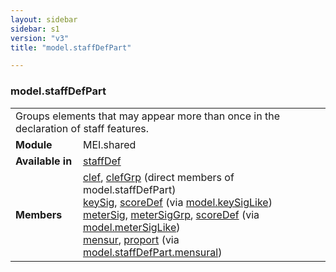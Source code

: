 ```yaml
---
layout: sidebar
sidebar: s1
version: "v3"
title: "model.staffDefPart"

---
```


<div class="classSpec model">
   <h3 id="model.staffDefPart">model.staffDefPart</h3>
   <table class="wovenodd">
      <tr>
         <td colspan="2" class="wovenodd-col2">Groups elements that may appear more than once in the declaration of staff
            features.
         </td>
      </tr>
      <tr>
         <td class="wovenodd-col1">
            <strong>Module</strong>
         </td>
         <td class="wovenodd-col2">MEI.shared</td>
      </tr>
      <tr>
         <td class="wovenodd-col1">
            <strong>Available in</strong>
         </td>
         <td class="wovenodd-col2">
            <div class="parent">
               <div>
                  <a class="link_odd_elementSpec" href="/{{ page.version }}/elements/staffDef.html">staffDef</a>
               </div>
            </div>
         </td>
      </tr>
      <tr>
         <td class="wovenodd-col1">
            <strong>Members</strong>
         </td>
         <td class="wovenodd-col2">
            <div class="parent">
               <div>
                  <a class="link_odd_elementSpec" href="/{{ page.version }}/elements/clef.html">clef</a>, 
                  <a class="link_odd_elementSpec" href="/{{ page.version }}/elements/clefGrp.html">clefGrp</a> (direct members of model.staffDefPart)
               </div>
               <div>
                  <a class="link_odd_elementSpec" href="/{{ page.version }}/model-classes/keySig.html">keySig</a>, 
                  <a class="link_odd_elementSpec" href="/{{ page.version }}/model-classes/scoreDef.html">scoreDef</a>
                  <span> (via 
                     <a class="link_odd_classSpec" href="/{{ page.version }}/model-classes/model.keySigLike.html">model.keySigLike</a>)
                  </span>
               </div>
               <div>
                  <a class="link_odd_elementSpec" href="/{{ page.version }}/model-classes/meterSig.html">meterSig</a>, 
                  <a class="link_odd_elementSpec" href="/{{ page.version }}/model-classes/meterSigGrp.html">meterSigGrp</a>, 
                  <a class="link_odd_elementSpec" href="/{{ page.version }}/model-classes/scoreDef.html">scoreDef</a>
                  <span> (via 
                     <a class="link_odd_classSpec" href="/{{ page.version }}/model-classes/model.meterSigLike.html">model.meterSigLike</a>)
                  </span>
               </div>
               <div>
                  <a class="link_odd_elementSpec" href="/{{ page.version }}/model-classes/mensur.html">mensur</a>, 
                  <a class="link_odd_elementSpec" href="/{{ page.version }}/model-classes/proport.html">proport</a>
                  <span> (via 
                     <a class="link_odd_classSpec" href="/{{ page.version }}/model-classes/model.staffDefPart.mensural.html">model.staffDefPart.mensural</a>)
                  </span>
               </div>
            </div>
         </td>
      </tr>
   </table>
</div>